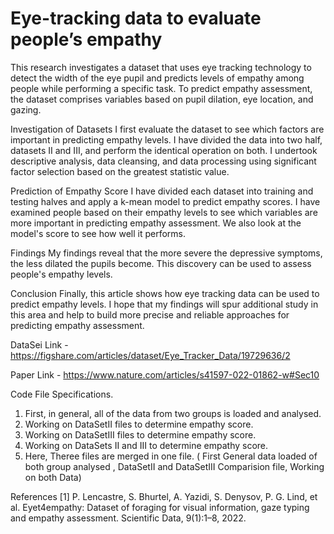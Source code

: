 # Eye-tracking data to evaluate people’s empathy

This research investigates a dataset that uses eye tracking technology to detect the width of the eye pupil and predicts levels of empathy among people while performing a specific task. To predict empathy assessment, the dataset comprises variables based on pupil dilation, eye location, and gazing.

Investigation of Datasets
I first evaluate the dataset to see which factors are important in predicting empathy levels. I have divided the data into two half, datasets II and III, and perform the identical operation on both. I undertook descriptive analysis, data cleansing, and data processing using significant factor selection based on the greatest statistic value.

Prediction of Empathy Score
I have divided each dataset into training and testing halves and apply a k-mean model to predict empathy scores. I have examined people based on their empathy levels to see which variables are more important in predicting empathy assessment. We also look at the model's score to see how well it performs.

Findings
My findings reveal that the more severe the depressive symptoms, the less dilated the pupils become. This discovery can be used to assess people's empathy levels. 

Conclusion
Finally, this article shows how eye tracking data can be used to predict empathy levels. I hope that my findings will spur additional study in this area and help to build more precise and reliable approaches for predicting empathy assessment.

DataSei Link - https://figshare.com/articles/dataset/Eye_Tracker_Data/19729636/2

Paper Link - https://www.nature.com/articles/s41597-022-01862-w#Sec10



Code File Specifications.

1. First, in general, all of the data from two groups is loaded and analysed.
2. Working on DataSetII files to determine empathy score.
3. Working on DataSetIII files to determine empathy score.
4. Working on DataSets II and III to determine empathy score.
5. Here, Theree files are merged in one file. ( First General data loaded of both group analysed , DataSetII and DataSetIII Comparision file, Working on both Data)


References
[1] P. Lencastre, S. Bhurtel, A. Yazidi, S. Denysov, P. G. Lind, et al. Eyet4empathy: Dataset of foraging for
visual information, gaze typing and empathy assessment. Scientific Data, 9(1):1–8, 2022.


